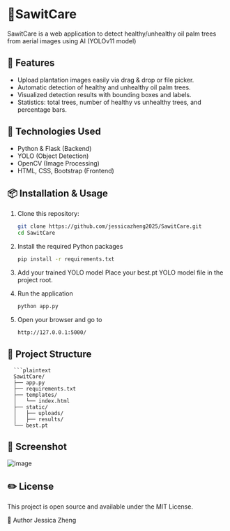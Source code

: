 # 🌴SawitCare
SawitCare is a web application to detect healthy/unhealthy oil palm trees from aerial images using AI (YOLOv11 model)

## 🚀 Features

- Upload plantation images easily via drag & drop or file picker.
- Automatic detection of healthy and unhealthy oil palm trees.
- Visualized detection results with bounding boxes and labels.
- Statistics: total trees, number of healthy vs unhealthy trees, and percentage bars.

## 🧰 Technologies Used
- Python & Flask (Backend)
- YOLO (Object Detection)
- OpenCV (Image Processing)
- HTML, CSS, Bootstrap (Frontend)


## 📦 Installation & Usage

1. Clone this repository:

   ```bash
   git clone https://github.com/jessicazheng2025/SawitCare.git
   cd SawitCare

2. Install the required Python packages
   ```bash
   pip install -r requirements.txt

3. Add your trained YOLO model
Place your best.pt YOLO model file in the project root.

4. Run the application
   ```bash
   python app.py

5. Open your browser and go to
   ```bash
   http://127.0.0.1:5000/

## 📂 Project Structure
      ```plaintext
      SawitCare/
      ├── app.py
      ├── requirements.txt
      ├── templates/
      │   └── index.html
      ├── static/
      │   ├── uploads/
      │   ├── results/
      └── best.pt

## 📸 Screenshot
![image](https://github.com/user-attachments/assets/0e58b962-99f3-4990-ba34-f9340a7fa2b7)


## ✏️ License
This project is open source and available under the MIT License.

🙌 Author
Jessica Zheng
